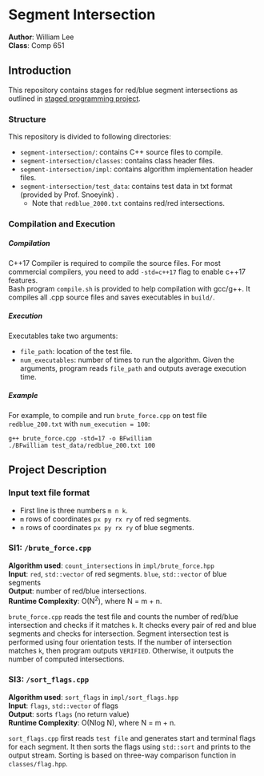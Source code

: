 # Segment Intersection
**Author**: William Lee  
**Class**: Comp 651

## Introduction
This repository contains stages for red/blue segment intersections as outlined in [staged programming project](https://raindrops.in/snoeyink/view/54084b864251df7f2f8b4567). 

### Structure
This repository is divided to following directories:

* `segment-intersection/`: contains C++ source files to compile. 
* `segment-intersection/classes`: contains class header files.
* `segment-intersection/impl`: contains algorithm implementation header files. 
* `segment-intersection/test_data`: contains test data in txt format (provided by Prof. Snoeyink) . 
    * Note that `redblue_2000.txt` contains red/red intersections.

### Compilation and Execution
##### Compilation
C++17 Compiler is required to compile the source files. For most commercial compilers, you need to add `-std=c++17` flag to enable c++17 features.  
Bash program `compile.sh` is provided to help compilation with gcc/g++. It compiles all .cpp source files and saves executables in `build/`. 

##### Execution 
Executables take two arguments: 
* `file_path`: location of the test file.
* `num_executables`: number of times to run the algorithm. 
Given the arguments, program reads `file_path` and outputs average execution time.

##### Example
For example, to compile and run `brute_force.cpp` on test file `redblue_200.txt` with `num_execution = 100`:
```
g++ brute_force.cpp -std=17 -o BFwilliam
./BFwilliam test_data/redblue_200.txt 100
```
## Project Description
### Input text file format
* First line is three numbers `m n k`.
* `m` rows of coordinates `px py rx ry` of red segments.
* `n` rows of coordinates `px py rx ry` of blue segments.

### SI1: `/brute_force.cpp` 
**Algorithm used**: `count_intersections` in `impl/brute_force.hpp`  
**Input**: `red`, `std::vector` of red segments. `blue`, `std::vector` of blue segments  
**Output**: number of red/blue intersections.  
**Runtime Complexity**: O(N<sup>2</sup>), where N = m + n.  
  
`brute_force.cpp` reads the test file and counts the number of red/blue intersection and checks if it matches `k`. It checks every pair of red and blue segments and checks for intersection. Segment intersection test is performed using four orientation tests. If the number of intersection matches `k`, then program outputs `VERIFIED`. Otherwise, it outputs the number of computed intersections. 

### SI3: `/sort_flags.cpp` 
**Algorithm used**: `sort_flags` in `impl/sort_flags.hpp`  
**Input**: `flags`, `std::vector` of flags    
**Output**: sorts `flags` (no return value)   
**Runtime Complexity**: O(Nlog N), where N = m + n.  

`sort_flags.cpp` first reads `test file` and generates start and terminal flags for each segment. It then sorts the flags using `std::sort` and prints to the output stream. Sorting is based on three-way comparison function in `classes/flag.hpp`. 